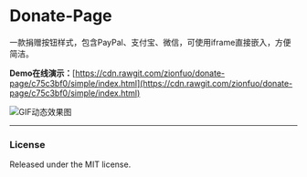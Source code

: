 # Donate-Page

一款捐赠按钮样式，包含PayPal、支付宝、微信，可使用iframe直接嵌入，方便简洁。

**Demo在线演示：**[https://cdn.rawgit.com/zionfuo/donate-page/c75c3bf0/simple/index.html](https://cdn.rawgit.com/zionfuo/donate-page/c75c3bf0/simple/index.html)

![GIF动态效果图](https://ws3.sinaimg.cn/large/c38cd5eagy1fhkm3c6er8g20a508vb2a.gif)

<!--**bitcoin按钮样式GitHub地址：**[donate-page](https://github.com/zionfuo/donate-page)

**bitcoin按钮样式在线演示：**[Example](https://zionfuo.github.io/donate-page/simple/)-->

<!--<video class="share-video" id="share-video" poster="https://thumbs.gfycat.com/TatteredAlarmingCopperhead-poster.jpg" autoplay="" muted="" loop=""><source id="webmSource" src="https://zippy.gfycat.com/TatteredAlarmingCopperhead.webm" type="video/webm"><source id="mp4Source" src="https://zippy.gfycat.com/TatteredAlarmingCopperhead.mp4" type="video/mp4"><img title="Sorry, your browser doesn't support HTML5 video." src="https://i.imgur.com/yNz5vJc.gif"></video>-->
---

### License

Released under the MIT license.
